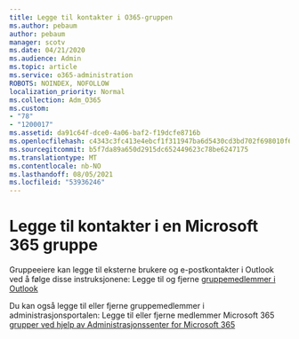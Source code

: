 ```yaml
---
title: Legge til kontakter i O365-gruppen
ms.author: pebaum
author: pebaum
manager: scotv
ms.date: 04/21/2020
ms.audience: Admin
ms.topic: article
ms.service: o365-administration
ROBOTS: NOINDEX, NOFOLLOW
localization_priority: Normal
ms.collection: Adm_O365
ms.custom:
- "78"
- "1200017"
ms.assetid: da91c64f-dce0-4a06-baf2-f19dcfe8716b
ms.openlocfilehash: c4343c3fc413e4ebcf1f311947ba6d5430cd3bd702f698010f6ba20a0ff71280
ms.sourcegitcommit: b5f7da89a650d2915dc652449623c78be6247175
ms.translationtype: MT
ms.contentlocale: nb-NO
ms.lasthandoff: 08/05/2021
ms.locfileid: "53936246"
---
```

# <a name="add-contacts-to-a-microsoft-365-group"></a>Legge til kontakter i en Microsoft 365 gruppe

Gruppeeiere kan legge til eksterne brukere og e-postkontakter i Outlook ved å følge disse instruksjonene: Legge til og fjerne [gruppemedlemmer i Outlook](https://support.office.com/article/3b650f4a-5c9b-4f94-a1bb-0cca4b1091de?wt.mc_id=add_contacts_group.aspx)
  
Du kan også legge til eller fjerne gruppemedlemmer i administrasjonsportalen: Legge til eller fjerne medlemmer Microsoft 365 [grupper ved hjelp av Administrasjonssenter for Microsoft 365](/microsoft-365/admin/create-groups/add-or-remove-members-from-groups)